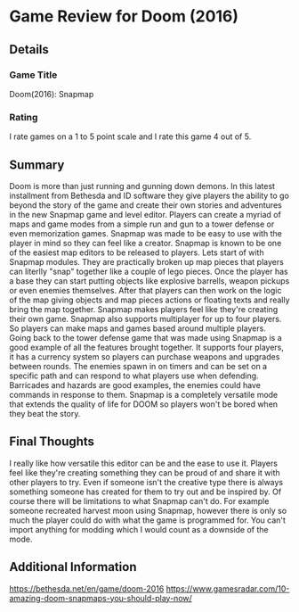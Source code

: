 # Game Review for Doom (2016)

## Details

### Game Title
Doom(2016): Snapmap

### Rating
I rate games on a 1 to 5 point scale and I rate this game 4 out of 5.
## Summary
  Doom is more than just running and gunning down demons. In this latest installment from Bethesda and ID software they give players the ability to go beyond the story of the game and create their own stories and adventures in the new Snapmap game and level editor. Players can create a myriad of maps and game modes from a simple run and gun to a tower defense or even memorization games. Snapmap was made to be easy to use with the player in mind so they can feel like a creator.
  Snapmap is known to be one of the easiest map editors to be released to players. Lets start of with Snapmap modules. They are practically broken up map pieces that players can literlly "snap" together like a couple of lego pieces. Once the player has a base they can start putting objects like explosive barrells, weapon pickups or even enemies themselves. After that players can then work on the logic of the map giving objects and map pieces actions or floating texts and really bring the map together. Snapmap makes players feel like they're creating their own game.
  Snapmap also supports multiplayer for up to four players. So players can make maps and games based around multiple players. Going back to the tower defense game that was made using Snapmap is a good example of all the features brought together. It supports four players, it has a currency system so players can purchase weapons and upgrades between rounds. The enemies spawn in on timers and can be set on a specific path and can respond to what players use when defending. Barricades and hazards are good examples, the enemies could have commands in response to them. Snapmap is a completely versatile mode that extends the quality of life for DOOM so players won't be bored when they beat the story.

## Final Thoughts
I really like how versatile this editor can be and the ease to use it. Players feel like they're creating something they can be proud of and share it with other players to try. Even if someone isn't the creative type there is always something someone has created for them to try out and be inspired by. Of course there will be limitations to what Snapmap can't do. For example someone recreated harvest moon using Snapmap, however there is only so much the player could do with what the game is programmed for. You can't import anything for modding which I would count as a downside of the mode.
## Additional Information
https://bethesda.net/en/game/doom-2016
https://www.gamesradar.com/10-amazing-doom-snapmaps-you-should-play-now/
